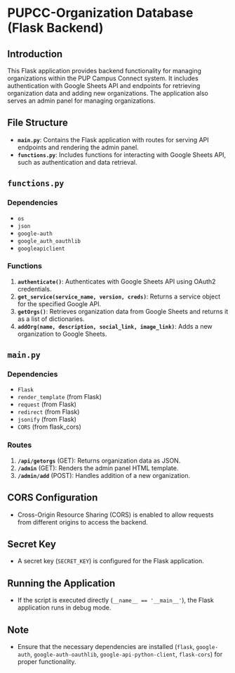 # PUPCC-Organization Database (Flask Backend)

## Introduction
This Flask application provides backend functionality for managing organizations within the PUP Campus Connect system. It includes authentication with Google Sheets API and endpoints for retrieving organization data and adding new organizations. The application also serves an admin panel for managing organizations.

## File Structure
- **`main.py`**: Contains the Flask application with routes for serving API endpoints and rendering the admin panel.
- **`functions.py`**: Includes functions for interacting with Google Sheets API, such as authentication and data retrieval.

## `functions.py`
### Dependencies
- `os`
- `json`
- `google-auth`
- `google_auth_oauthlib`
- `googleapiclient`

### Functions
1. **`authenticate()`**: Authenticates with Google Sheets API using OAuth2 credentials.
2. **`get_service(service_name, version, creds)`**: Returns a service object for the specified Google API.
3. **`getOrgs()`**: Retrieves organization data from Google Sheets and returns it as a list of dictionaries.
4. **`addOrg(name, description, social_link, image_link)`**: Adds a new organization to Google Sheets.

## `main.py`
### Dependencies
- `Flask`
- `render_template` (from Flask)
- `request` (from Flask)
- `redirect` (from Flask)
- `jsonify` (from Flask)
- `CORS` (from flask_cors)

### Routes
1. **`/api/getorgs`** (GET): Returns organization data as JSON.
2. **`/admin`** (GET): Renders the admin panel HTML template.
3. **`/admin/add`** (POST): Handles addition of a new organization.

## CORS Configuration
- Cross-Origin Resource Sharing (CORS) is enabled to allow requests from different origins to access the backend.

## Secret Key
- A secret key (`SECRET_KEY`) is configured for the Flask application.

## Running the Application
- If the script is executed directly (`__name__ == '__main__'`), the Flask application runs in debug mode.

## Note
- Ensure that the necessary dependencies are installed (`flask`, `google-auth`, `google-auth-oauthlib`, `google-api-python-client`, `flask-cors`) for proper functionality.
